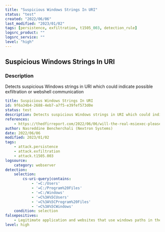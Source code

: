 ```yaml
---
title: "Suspicious Windows Strings In URI"
status: "test"
created: "2022/06/06"
last_modified: "2023/01/02"
tags: [persistence, exfiltration, t1505_003, detection_rule]
logsrc_product: ""
logsrc_service: ""
level: "high"
---
```


## Suspicious Windows Strings In URI

### Description

Detects suspicious Windows strings in URI which could indicate possible exfiltration or webshell communication

```yml
title: Suspicious Windows Strings In URI
id: 9f6a34b4-2688-4eb7-a7f5-e39fef573d0e
status: test
description: Detects suspicious Windows strings in URI which could indicate possible exfiltration or webshell communication
references:
    - https://thedfirreport.com/2022/06/06/will-the-real-msiexec-please-stand-up-exploit-leads-to-data-exfiltration/
author: Nasreddine Bencherchali (Nextron Systems)
date: 2022/06/06
modified: 2023/01/02
tags:
    - attack.persistence
    - attack.exfiltration
    - attack.t1505.003
logsource:
    category: webserver
detection:
    selection:
        cs-uri-query|contains:
            - '=C:/Users'
            - '=C:/Program%20Files'
            - '=C:/Windows'
            - '=C%3A%5CUsers'
            - '=C%3A%5CProgram%20Files'
            - '=C%3A%5CWindows'
    condition: selection
falsepositives:
    - Legitimate application and websites that use windows paths in their URL
level: high

```
